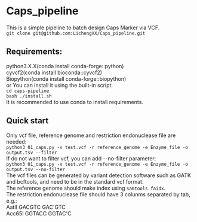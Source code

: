 # Caps_pipeline
This is a simple pipeline to batch design Caps Marker via VCF.\
`git clone git@github.com:LichengXX/Caps_pipeline.git`
## Requirements:
  python3.X.X(conda install conda-forge::python)\
	cyvcf2(conda install bioconda::cyvcf2)\
	Biopython(conda install conda-forge::biopython)\
 or You can install it using the built-in script:\
 `cd caps-pipeline`\
 `bash ./install.sh`\
 It is recommended to use conda to install requirements.

## Quick start
Only vcf file, reference genome and restriction endonuclease file are needed:\
`python3 01_caps.py -v test.vcf -r reference_genome -e Enzyme_file -o output.tsv --filter`\
If do not want to filter vcf, you can add --no-filter parameter:\
`python3 01_caps.py -v test.vcf -r reference_genome -e Enzyme_file -o output.tsv --no-filter`\
The vcf files can be generated by variant detection software such as GATK and bcftools, and need to be in the standard vcf format.\
The reference genome should make index using `samtools faidx`.\
The restriction endonuclease file should have 3 colunms separated by tab, e.g.:\
AatII	GACGTC	GAC'GTC\
Acc65I	GGTACC	GGTAC'C
